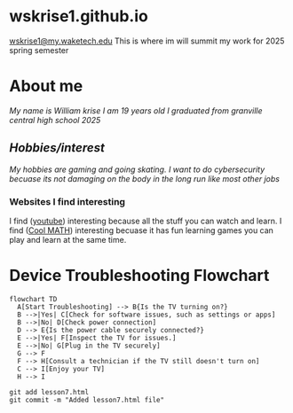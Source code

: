 # wskrise1.github.io

wskrise1@my.waketech.edu
This is where im will summit my work for 2025 spring semester
# About me
_My name is William krise_
_I am 19 years old_
_I graduated from granville central high school 2025_
##  _Hobbies/interest_
_My hobbies are gaming and going skating._
_I want to do cybersecurity becuase its not damaging on the body in the long run like most other jobs_
### Websites I find interesting 
I find ([youtube](https://www.youtube.com/)) interesting because all the stuff you can watch and learn.
I find ([Cool MATH](https://www.coolmathgames.com)) interesting becuase it has fun learning games you can play and learn at the same time.
# Device Troubleshooting Flowchart

```mermaid
flowchart TD
  A[Start Troubleshooting] --> B{Is the TV turning on?}
  B -->|Yes| C[Check for software issues, such as settings or apps]
  B -->|No| D[Check power connection]
  D --> E{Is the power cable securely connected?}
  E -->|Yes| F[Inspect the TV for issues.]
  E -->|No| G[Plug in the TV securely]
  G --> F
  F --> H[Consult a technician if the TV still doesn't turn on]
  C --> I[Enjoy your TV]
  H --> I

git add lesson7.html
git commit -m "Added lesson7.html file"





